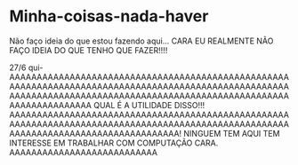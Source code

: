 # Minha-coisas-nada-haver
Não faço ideia do que estou fazendo aqui...
CARA EU REALMENTE NÃO FAÇO IDEIA DO QUE TENHO QUE FAZER!!!!

27/6 qui- AAAAAAAAAAAAAAAAAAAAAAAAAAAAAAAAAAAAAAAAAAAAAAAAAAAAAAAAAAAAAAAAAAAAAAAAAAAAAAAAAAAAAAAAAAAAAAAAAAAAAAAAAAAAAAAAAAAAAAAAAAAAAAAAAAAAAAAAAAAAAAAAAAAAAAAAAAAAAAAAAAAAAAAA
QUAL É A UTILIDADE DISSO!!! AAAAAAAAAAAAAAAAAAAAAAAAAAAAAAAAAAAAAAAAAAAAAAAAAAAAAAAAAAAAAAAAAAAAAAAAAAAAAAAAAAAAAAAAAAAAAAAAAAAAAAAAAAAAAAAAAAAAAAAAAAAAAAAAAAAAA! NINGUEM TEM AQUI TEM INTERESSE EM TRABALHAR COM COMPUTAÇÃO CARA. AAAAAAAAAAAAAAAAAAAAAAAAAAA
